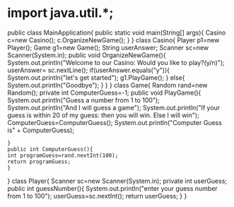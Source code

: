 # import java.util.*;
public class MainApplication{
	public static void main(String[] args){
	Casino c=new Casino();
	c.OrganizeNewGame();
	}
}
class Casino{
	Player p1=new Player();
	Game g1=new Game();
	String userAnswer;
	Scanner sc=new Scanner(System.in);
	public void OrganizeNewGame(){
	System.out.println("Welcome to our Casino: Would you like to play?(y/n)");
	userAnswer= sc.nextLine();
	if(userAnswer.equals("y")){
	System.out.println("let's get started");
	g1.PlayGame();
	}
	else{
	System.out.println("Goodbye");
	}
	}
}
class Game{
	Random rand=new Random();
	private int ComputerGuess=-1;
	public void PlayGame(){
	System.out.println("Guess a number from 1 to 100");
	System.out.println("And I will guess a game");
	System.out.println("If your guess is within 20 of my guess: then you will win. Else I will win");
	ComputerGuess=ComputerGuess();
	System.out.println("Computer Guess is" + ComputerGuess);

	}
	public int ComputerGuess(){
	int programGuess=rand.nextInt(100);
	return programGuess;
	}

}
class Player{
	Scanner sc=new Scanner(System.in);
	private int userGuess;
	public int guessNumber(){
	System.out.println("enter your guess number from 1 to 100");
	userGuess=sc.nextInt();
	return userGuess;
	}
}
